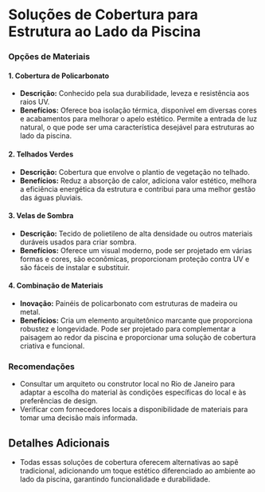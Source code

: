 # Soluções de Cobertura para Estrutura ao Lado da Piscina

### Opções de Materiais

#### 1. Cobertura de Policarbonato
- **Descrição:** Conhecido pela sua durabilidade, leveza e resistência aos raios UV.
- **Benefícios:** Oferece boa isolação térmica, disponível em diversas cores e acabamentos para melhorar o apelo estético. Permite a entrada de luz natural, o que pode ser uma característica desejável para estruturas ao lado da piscina.

#### 2. Telhados Verdes
- **Descrição:** Cobertura que envolve o plantio de vegetação no telhado.
- **Benefícios:** Reduz a absorção de calor, adiciona valor estético, melhora a eficiência energética da estrutura e contribui para uma melhor gestão das águas pluviais.

#### 3. Velas de Sombra
- **Descrição:** Tecido de polietileno de alta densidade ou outros materiais duráveis usados para criar sombra.
- **Benefícios:** Oferece um visual moderno, pode ser projetado em várias formas e cores, são econômicas, proporcionam proteção contra UV e são fáceis de instalar e substituir.

#### 4. Combinação de Materiais
- **Inovação:** Painéis de policarbonato com estruturas de madeira ou metal.
- **Benefícios:** Cria um elemento arquitetônico marcante que proporciona robustez e longevidade. Pode ser projetado para complementar a paisagem ao redor da piscina e proporcionar uma solução de cobertura criativa e funcional.

### Recomendações
- Consultar um arquiteto ou construtor local no Rio de Janeiro para adaptar a escolha do material às condições específicas do local e às preferências de design.
- Verificar com fornecedores locais a disponibilidade de materiais para tomar uma decisão mais informada.

## Detalhes Adicionais
- Todas essas soluções de cobertura oferecem alternativas ao sapê tradicional, adicionando um toque estético diferenciado ao ambiente ao lado da piscina, garantindo funcionalidade e durabilidade.